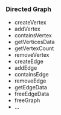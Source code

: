 ### Directed Graph

- createVertex
- addVertex
- containsVertex
- getVerticesData
- getVertexCount
- removeVertex
- createEdge
- addEdge
- containsEdge
- removeEdge
- getEdgeData
- freeEdgeData
- freeGraph
- ...
